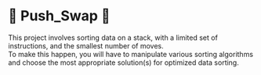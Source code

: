 # 💚 Push_Swap 💚
This project involves sorting data on a stack, with a limited set of instructions, and the smallest number of moves. \
To make this happen, you will have to manipulate various sorting algorithms and choose the most appropriate solution(s) for optimized data sorting.
